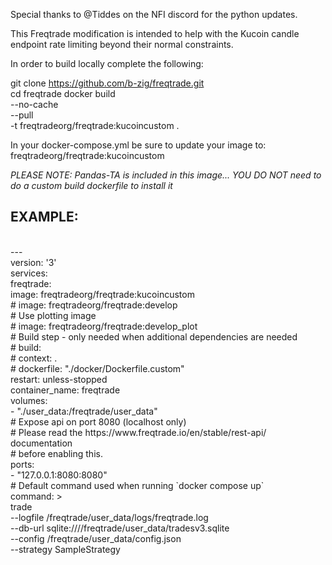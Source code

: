Special thanks to @Tiddes on the NFI discord for the python updates. 

This Freqtrade modification is intended to help with the Kucoin candle endpoint rate limiting beyond their normal constraints. 

In order to build locally complete the following: 

git clone https://github.com/b-zig/freqtrade.git<br>
cd freqtrade
docker build \
  --no-cache \
  --pull \
  -t freqtradeorg/freqtrade:kucoincustom .

In your docker-compose.yml be sure to update your image to: freqtradeorg/freqtrade:kucoincustom

<i> PLEASE NOTE: Pandas-TA is included in this image... YOU DO NOT need to do a custom build dockerfile to install it</i>

<h2>EXAMPLE:</h2>
<br>
---<br>
version: '3'<br>
services:<br>
  freqtrade:<br>
    image: freqtradeorg/freqtrade:kucoincustom<br>
    # image: freqtradeorg/freqtrade:develop<br>
    # Use plotting image<br>
    # image: freqtradeorg/freqtrade:develop_plot<br>
    # Build step - only needed when additional dependencies are needed<br>
    # build:<br>
    #   context: .<br>
    #   dockerfile: "./docker/Dockerfile.custom"<br>
    restart: unless-stopped<br>
    container_name: freqtrade<br>
    volumes:<br>
      - "./user_data:/freqtrade/user_data"<br>
    # Expose api on port 8080 (localhost only)<br>
    # Please read the https://www.freqtrade.io/en/stable/rest-api/ documentation<br>
    # before enabling this.<br>
    ports:<br>
      - "127.0.0.1:8080:8080"<br>
    # Default command used when running `docker compose up`<br>
    command: ><br>
      trade<br>
      --logfile /freqtrade/user_data/logs/freqtrade.log<br>
      --db-url sqlite:////freqtrade/user_data/tradesv3.sqlite<br>
      --config /freqtrade/user_data/config.json<br>
      --strategy SampleStrategy<br>
